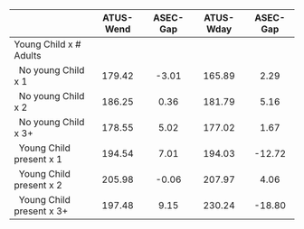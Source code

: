 
|                      |    ATUS-Wend |     ASEC-Gap |    ATUS-Wday |     ASEC-Gap |
| -------------------- | :----------: | :----------: | :----------: | :----------: |
| Young Child x # Adults |              |              |              |              |
| &nbsp;&nbsp;No young Child x 1 |       179.42 |        -3.01 |       165.89 |         2.29 |
| &nbsp;&nbsp;No young Child x 2 |       186.25 |         0.36 |       181.79 |         5.16 |
| &nbsp;&nbsp;No young Child x 3+ |       178.55 |         5.02 |       177.02 |         1.67 |
| &nbsp;&nbsp;Young Child present x 1 |       194.54 |         7.01 |       194.03 |       -12.72 |
| &nbsp;&nbsp;Young Child present x 2 |       205.98 |        -0.06 |       207.97 |         4.06 |
| &nbsp;&nbsp;Young Child present x 3+ |       197.48 |         9.15 |       230.24 |       -18.80 |

